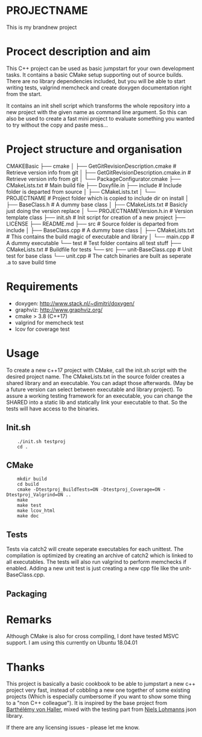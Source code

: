 # PROJECTNAME
This is my brandnew project

# Procect description and aim

This C++ project can be used as basic jumpstart for your own development tasks. It contains a basic
CMake setup supporting out of source builds. There are no library dependencies included, but you will
be able to start writing tests, valgrind memcheck and create doxygen documentation right from the start.

It contains an init shell script which transforms the whole repository into a new project with the
given name as command line argument. So this can also be used to create a fast mini project to evaluate
something you wanted to try without the copy and paste mess...

# Project structure and organisation

CMAKEBasic
    ├── cmake
    │   ├── GetGitRevisionDescription.cmake    # Retrieve version info from git
    │   ├── GetGitRevisionDescription.cmake.in # Retrieve version info from git
    │   └── PackageConfigurator.cmake
    ├── CMakeLists.txt                         # Main build file
    ├── Doxyfile.in
    ├── include                                # Include folder is departed from source
    │   ├── CMakeLists.txt
    │   └── PROJECTNAME                        # Project folder which is copied to include dir on install
    │       ├── BaseClass.h                    # A dummy base class
    │       ├── CMakeLists.txt                 # Basicly just doing the version replace
    │       └── PROJECTNAMEVersion.h.in        # Version template class
    ├── init.sh                                # Init script for creation of a new project
    ├── LICENSE
    ├── README.md
    ├── src                                    # Source folder is departed from include
    │   ├── BaseClass.cpp                      # A dummy base class
    │   ├── CMakeLists.txt                     # This contains the build magic of executable and library
    │   └── main.cpp                           # A dummy executable
    └── test                                   # Test folder contains all test stuff
        ├── CMakeLists.txt                     # Buildfile for tests
        └── src
            ├── unit-BaseClass.cpp             # Unit test for base class
            └── unit.cpp                       # The catch binaries are built as seperate .a to save build time

# Requirements

* doxygen: http://www.stack.nl/~dimitri/doxygen/
* graphviz: http://www.graphviz.org/
* cmake > 3.8 (C++17)
* valgrind for memcheck test
* lcov for coverage test

# Usage

To create a new c++17 project with CMake, call the init.sh script with the desired project name.
The CMakeLists.txt in the source folder creates a shared library and an executable. You can adapt those afterwards.
(May be a future version can select between executable and library project). To assure a working testing framework
for an executable, you can change the SHARED into a static lib and statically link your executable to that. So the
tests will have access to the binaries.

## Init.sh

```
    ./init.sh testproj
    cd .
```

## CMake

```
    mkdir build
    cd build
    cmake -Dtestproj_BuildTests=ON -Dtestproj_Coverage=ON -Dtestproj_Valgrind=ON ..
    make
    make test
    make lcov_html
    make doc
```

## Tests

Tests via catch2 will create seperate executables for each unittest. The compilation is optimized by creating
an archive of catch2 which is linked to all executables. The tests will also run valgrind to perform memchecks
if enabled. Adding a new unit test is just creating a new cpp file like the unit-BaseClass.cpp.

## Packaging

# Remarks

Although CMake is also for cross compiling, I dont have tested MSVC support. I am using this currently on
Ubuntu 18.04.01

# Thanks

This project is basically a basic cookbook to be able to jumpstart a new c++ project very fast, instead of
cobbling a new one together of some existing projects (Which is especially cumbersome if you want to show
some thing to a "non C++ colleague"). It is inspired by the base project from
[Barthélémy von Haller](https://github.com/Barthelemy), mixed with the testing part from
[Niels Lohmanns](https://github.com/nlohmann) json library.

If there are any licensing issues - please let me know.

